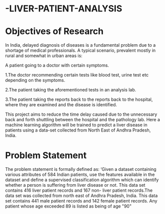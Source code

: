 # -LIVER-PATIENT-ANALYSIS
# Objectives of Research
In India, delayed diagnosis of diseases is a fundamental problem due to a shortage of medical professionals. A typical scenario, prevalent mostly in rural and somewhat in urban areas is:

A patient going to a doctor with certain symptoms.

1.The doctor recommending certain tests like blood test, urine test etc depending on the symptoms.

2.The patient taking the aforementioned tests in an analysis lab.

3.The patient taking the reports back to the reports back to the hospital, where they are examined and the disease is identified.

This project aims to reduce the time delay caused due to the unnecessary back and forth shuttling between the hospital and the pathology lab. Here a machine
learning algorithm will be trained to predict a liver disease in patients using a data-set collected from North East of Andhra Pradesh, India.


# Problem Statement

The problem statement is formally defined as: ‘Given a dataset containing various attributes of 584 Indian patients, use the features available in the dataset and define a supervised classification algorithm which can identify whether a person is suffering from liver disease or not. This data set contains 416 liver patient records and 167 non- liver patient records.The data set was collected from north east of Andhra Pradesh, India. This data set contains 441 male patient records and 142 female patient records. Any patient whose age exceeded 89 is listed as being of age "90"
